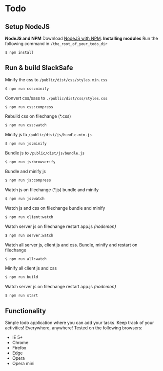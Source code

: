 # Todo

## Setup NodeJS
**NodeJS and NPM**
Download [NodeJS with NPM](https://nodejs.org/en/download/).
**Installing modules**
Run the following command in `/the_root_of_your_todo_dir`
```bash
$ npm install
```
## Run & build SlackSafe
Minify the css to `/public/dist/css/styles.min.css`
```bash
$ npm run css:minify
```
Convert css/sass to `./public/dist/css/styles.css`
```bash
$ npm run css:compress
```
Rebuild css on filechange (*.css)
```bash
$ npm run css:watch
```
Minify js to `/public/dist/js/bundle.min.js`
```bash
$ npm run js:minify
```
Bundle js to `/public/dist/js/bundle.js`
```bash
$ npm run js:browserify
```
Bundle and minify js
```bash
$ npm run js:compress
```
Watch js on filechange (*.js) bundle and minify
```bash
$ npm run js:watch
```
Watch js and css on filechange bundle and minify
```bash
$ npm run client:watch
```
Watch server js on filechange restart app.js *(nodemon)*
```bash
$ npm run server:watch
```
Watch all server js, client js and css. Bundle, minify and restart on filechange
```bash
$ npm run all:watch
```
Minify all client js and css
```bash
$ npm run build
```
Watch server js on filechange restart app.js *(nodemon)*
```bash
$ npm run start
```

## Functionality

Simple todo application where you can add your tasks. Keep track of your activities! Everywhere, anywhere! Tested on the following browsers:
- IE 5+
- Chrome
- Firefox
- Edge
- Opera
- Opera mini


